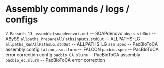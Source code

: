 # Assembly commands / logs / configs
`V.Passoth_13_assemble(soapdenovo).out` -- SOAPdenovo
`abyss.stdOut` -- ABySS
`allpaths_PrepareAllPathsInputs.stdOut` -- ALLPATHS-LG
`allpaths_RunAllPathsLG.stdOut` -- ALLPATHS-LG
`asm.spec` -- PacBioToCA assembly config
`falcon_asm.slurm` -- FALCON
`pacbio.spec` -- PacBIoToCA error correction config
`pacbio_CA.slurm` -- PacBioToCA assembly
`pacbio_ec.slurm` -- PacBioToCA error correction
